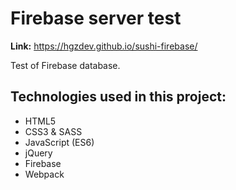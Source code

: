 # Firebase server test

**Link:** https://hgzdev.github.io/sushi-firebase/

Test of Firebase database.

## Technologies used in this project:

- HTML5
- CSS3 & SASS
- JavaScript (ES6)
- jQuery
- Firebase
- Webpack
